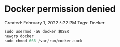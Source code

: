 # Docker permission denied

Created: February 1, 2022 5:22 PM
Tags: Docker

```python
sudo usermod -aG docker $USER
newgrp docker
sudo chmod 666 /var/run/docker.sock
```
